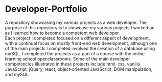 # Developer-Portfolio
A repository showcasing my various projects as a web developer.
The purpose of this repository is to showcase my various projects I worked on as I learned how to become a competent web developer.  
Each project I completed focused on a different aspect of development, with a continual focus on mostly front-end web development, although one of the main projects I completed involved the creation of a database using mySQL.
I completed the projects as a part of a course with the online learning school openclassrooms.
Some of the main developer competencies illustrated in these projects include html, css, vanilla JavaScript, jQuery, react, object-oriented JavaScript, DOM manipulation, and mySQL.
